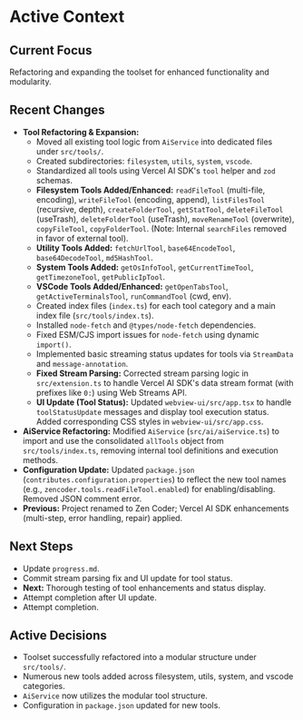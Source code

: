 # Active Context

## Current Focus
Refactoring and expanding the toolset for enhanced functionality and modularity.

## Recent Changes
- **Tool Refactoring & Expansion:**
    - Moved all existing tool logic from `AiService` into dedicated files under `src/tools/`.
    - Created subdirectories: `filesystem`, `utils`, `system`, `vscode`.
    - Standardized all tools using Vercel AI SDK's `tool` helper and `zod` schemas.
    - **Filesystem Tools Added/Enhanced:** `readFileTool` (multi-file, encoding), `writeFileTool` (encoding, append), `listFilesTool` (recursive, depth), `createFolderTool`, `getStatTool`, `deleteFileTool` (useTrash), `deleteFolderTool` (useTrash), `moveRenameTool` (overwrite), `copyFileTool`, `copyFolderTool`. (Note: Internal `searchFiles` removed in favor of external tool).
    - **Utility Tools Added:** `fetchUrlTool`, `base64EncodeTool`, `base64DecodeTool`, `md5HashTool`.
    - **System Tools Added:** `getOsInfoTool`, `getCurrentTimeTool`, `getTimezoneTool`, `getPublicIpTool`.
    - **VSCode Tools Added/Enhanced:** `getOpenTabsTool`, `getActiveTerminalsTool`, `runCommandTool` (cwd, env).
    - Created index files (`index.ts`) for each tool category and a main index file (`src/tools/index.ts`).
    - Installed `node-fetch` and `@types/node-fetch` dependencies.
    - Fixed ESM/CJS import issues for `node-fetch` using dynamic `import()`.
    - Implemented basic streaming status updates for tools via `StreamData` and `message-annotation`.
    - **Fixed Stream Parsing:** Corrected stream parsing logic in `src/extension.ts` to handle Vercel AI SDK's data stream format (with prefixes like `0:`) using Web Streams API.
    - **UI Update (Tool Status):** Updated `webview-ui/src/app.tsx` to handle `toolStatusUpdate` messages and display tool execution status. Added corresponding CSS styles in `webview-ui/src/app.css`.
- **AiService Refactoring:** Modified `AiService` (`src/ai/aiService.ts`) to import and use the consolidated `allTools` object from `src/tools/index.ts`, removing internal tool definitions and execution methods.
- **Configuration Update:** Updated `package.json` (`contributes.configuration.properties`) to reflect the new tool names (e.g., `zencoder.tools.readFileTool.enabled`) for enabling/disabling. Removed JSON comment error.
- **Previous:** Project renamed to Zen Coder; Vercel AI SDK enhancements (multi-step, error handling, repair) applied.

## Next Steps
- Update `progress.md`.
- Commit stream parsing fix and UI update for tool status.
- **Next:** Thorough testing of tool enhancements and status display.
- Attempt completion after UI update.
- Attempt completion.

## Active Decisions
- Toolset successfully refactored into a modular structure under `src/tools/`.
- Numerous new tools added across filesystem, utils, system, and vscode categories.
- `AiService` now utilizes the modular tool structure.
- Configuration in `package.json` updated for new tools.